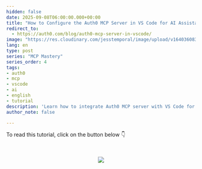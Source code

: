 ```yaml
---
hidden: false
date: 2025-09-08T06:00:00.000+00:00
title: "How to Configure the Auth0 MCP Server in VS Code for AI Assistant Integration"
redirect_to:
  - https://auth0.com/blog/auth0-mcp-server-in-vscode/
image: "https://res.cloudinary.com/jesstemporal/image/upload/v1640360836/covers/tutorial_gfgm5n.png"
lang: en
type: post
series: "MCP Mastery"
series_order: 4
tags:
- auth0
- mcp
- vscode
- ai
- english
- tutorial
description: 'Learn how to integrate Auth0 MCP server with VS Code for enhanced AI-powered development workflows'
author_note: false

---
```


To read this tutorial, click on the button below 👇

<br> <center> <a href="https://auth0.com/blog/auth0-mcp-server-in-vscode/"> <img src="/images/keep_reading.png"/> </a> </center>
